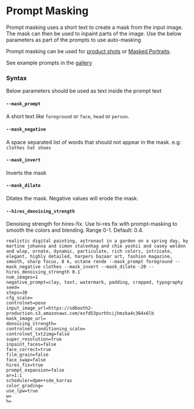 # Prompt Masking

Prompt masking uses a short text to create a mask from the input image. The mask can then be used to inpaint parts of the image. Use the below parameters as part of the prompts to use auto-masking

Prompt masking can be used for [product shots](/docs/use-cases/product-shots) or [Masked Portraits](/docs/use-cases/masked-portraits).

See example prompts in the [gallery](https://www.astria.ai/gallery?text=mask_prompt)

### Syntax

Below parameters should be used as text inside the prompt text

#### `--mask_prompt`
A short text like `foreground` or `face`, `head` or `person`.

#### `--mask_negative`
A space separated list of words that should not appear in the mask. e.g: `clothes hat shoes`

#### `--mask_invert`
Inverts the mask

#### `--mask_dilate`
Dilates the mask. Negative values will erode the mask.

#### `--hires_denoising_strength`
Denoising strength for hires-fix. Use hi-res fix with prompt-masking to smooth the colors and blending. Range 0-1. Default: 0.4.



```text
realistic digital painting, astronaut in a garden on a spring day, by martine johanna and simon stalenhag and chie yoshii and casey weldon and wlop, ornate, dynamic, particulate, rich colors, intricate, elegant, highly detailed, harpers bazaar art, fashion magazine, smooth, sharp focus, 8 k, octane rende --mask_prompt foreground --mask_negative clothes --mask_invert --mask_dilate -20 --hires_denoising_strength 0.1
num_images=1
negative_prompt=clay, text, watermark, padding, cropped, typography
seed=
steps=30
cfg_scale=
controlnet=pose
input_image_url=https://sdbooth2-production.s3.amazonaws.com/esfd53purhhcijhmzka4c364x6lb
mask_image_url=
denoising_strength=
controlnet_conditioning_scale=
controlnet_txt2img=false
super_resolution=true
inpaint_faces=false
face_correct=true
film_grain=false
face_swap=false
hires_fix=true
prompt_expansion=false
ar=1:1
scheduler=dpm++sde_karras
color_grading=
use_lpw=true
w=
h=
```
